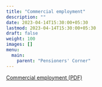 ```yaml
---
title: "Commercial employment"
description: ""
date: 2023-04-14T15:30:00+05:30
lastmod: 2023-04-14T15:30:00+05:30
draft: false
weight: 100
images: []
menu:
  main:
    parent: "Pensioners' Corner"
---
```


[Commercial employment (PDF)](/files/pension/commercial-employment-pages-6-8-dae-hb-pen-2017-and-order-2021-along-with-form.pdf)
